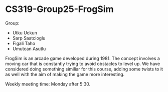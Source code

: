 # CS319-Group25-FrogSim

Group: 
- Utku Uckun
- Sarp Saatcioglu
- Figali Taho
- Umutcan Asutlu

FrogSim is an arcade game developed during 1981. The concept involves a moving car that is constantly trying to avoid obstacles to level up. We have considered doing something similiar for this course, adding some twists to it as well with the aim of making the game more interesting. 


Weekly meeting time:
Monday after 5:30.

